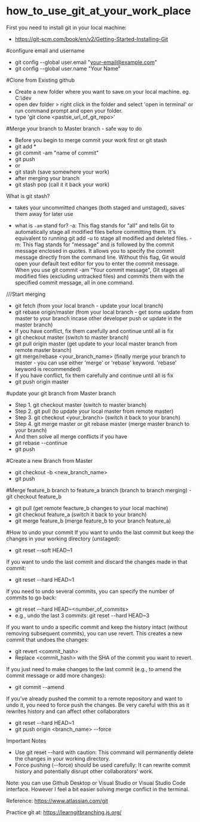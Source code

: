 # how_to_use_git_at_your_work_place

First you need to install git in your local machine: 
- https://git-scm.com/book/en/v2/Getting-Started-Installing-Git

#configure email and username
- git config --global user.email "your-email@example.com"
- git config --global user.name "Your Name"


#Clone from Existing github
- Create a new folder where you want to save on your local machine. eg. C:\dev
- open dev folder > right click in the folder and select 'open in terminal' or run command prompt and open your folder. 
- type 'git clone <pastse_url_of_git_repo>'


#Merge your branch to Master branch - safe way to do
- Before you begin to merge
  commit your work first or git stash
- git add *
- git commit -am "name of commit"
- git push
- or
- git stash (save somewhere your work)
- after merging your branch
- git stash pop (call it it back your work)

What is git stash?
- takes your uncommitted changes (both staged and unstaged), saves them away for later use

- what is `-am` stand for?
-a: This flag stands for "all" and tells Git to automatically stage all modified files before committing them. It's equivalent to running git add -u to stage all modified and deleted files.
-m: This flag stands for "message" and is followed by the commit message enclosed in quotes. It allows you to specify the commit message directly from the command line. Without this flag, Git would open your default text editor for you to enter the commit message.
When you use git commit -am "Your commit message", Git stages all modified files (excluding untracked files) and commits them with the specified commit message, all in one command.
  
///Start merging
- git fetch (from your local branch - update your local branch) 
- git rebase origin/master (from your local branch - get some update from master to your branch incase other developer push or update in the master branch)
- If you have conflict, fix them carefully and continue until all is fix
- git checkout master (switch to master branch)
- git pull origin master (get update to your local master branch from remote master branch)
- git merge/rebase <your_branch_name> (finally merge your branch to master - you can use either 'merge' or 'rebase' keyword. 'rebase' keyword is recommended)
- If you have conflict, fix them carefully and continue until all is fix
- git push origin master


#update your git branch from Master branch
- Step 1. git checkout master (switch to master branch)
- Step 2. git pull (to update your local master from remote master)
- Step 3. git checkout <your_branch> (switch it back to your branch)
- Step 4. git merge master or git rebase master (merge master branch to your branch)
- And then solve all merge conflicts if you have
- git rebase --continue
- git push 


#Create a new Branch from Master
- git checkout -b <new_branch_name>
- git push

#Merge feature_b branch to feature_a branch (branch to branch merging)
-git checkout feature_b
- git pull (get remote feacture_b changes to your local machine)
- git checkout feature_a (switch it back to your branch)
- git merge feature_b (merge feature_b to your branch feature_a)




#How to undo your commit 
If you want to undo the last commit but keep the changes in your working directory (unstaged):
- git reset --soft HEAD~1

If you want to undo the last commit and discard the changes made in that commit:
- git reset --hard HEAD~1

If you need to undo several commits, you can specify the number of commits to go back:
- git reset --hard HEAD~<number_of_commits>
- e.g., undo the last 3 commits: git reset --hard HEAD~3


If you want to undo a specific commit and keep the history intact (without removing subsequent commits), you can use revert. This creates a new commit that undoes the changes:
- git revert <commit_hash>
- Replace <commit_hash> with the SHA of the commit you want to revert.

If you just need to make changes to the last commit (e.g., to amend the commit message or add more changes):
- git commit --amend


If you’ve already pushed the commit to a remote repository and want to undo it, you need to force push the changes. Be very careful with this as it rewrites history and can affect other collaborators
- git reset --hard HEAD~1
- git push origin <branch_name> --force

Important Notes
- Use git reset --hard with caution: This command will permanently delete the changes in your working directory.
- Force pushing (--force) should be used carefully: It can rewrite commit history and potentially disrupt other collaborators' work.



Note: you can use Github Desktop or Visual Studio or Visual Studio Code interface. However I feel a bit easier solving merge conflict in the terminal.

Reference: https://www.atlassian.com/git

Practice git at: https://learngitbranching.js.org/
